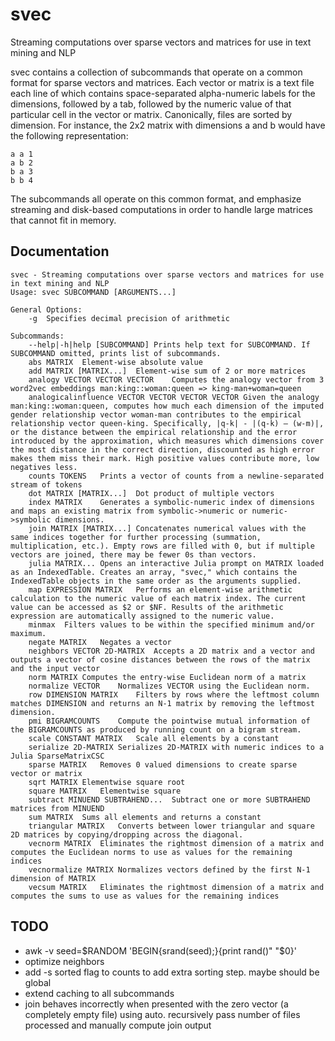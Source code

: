 # svec
Streaming computations over sparse vectors and matrices for use in text mining and NLP

svec contains a collection of subcommands that operate on a common format for sparse vectors and matrices. Each vector or matrix is a text file each line of which contains space-separated alpha-numeric labels for the dimensions, followed by a tab, followed by the numeric value of that particular cell in the vector or matrix. Canonically, files are sorted by dimension. For instance, the 2x2 matrix with dimensions a and b would have the following representation:

```
a a	1
a b	2
b a	3
b b	4
```

The subcommands all operate on this common format, and emphasize streaming and disk-based computations in order to handle large matrices that cannot fit in memory.

## Documentation
```
svec - Streaming computations over sparse vectors and matrices for use in text mining and NLP
Usage: svec SUBCOMMAND [ARGUMENTS...]

General Options:
	-g	Specifies decimal precision of arithmetic

Subcommands:
	--help|-h|help [SUBCOMMAND]	Prints help text for SUBCOMMAND. If SUBCOMMAND omitted, prints list of subcommands.
	abs MATRIX	Element-wise absolute value
	add MATRIX [MATRIX...]	Element-wise sum of 2 or more matrices
	analogy VECTOR VECTOR VECTOR	Computes the analogy vector from 3 word2vec embeddings man:king::woman:queen => king-man+woman=queen
	analogicalinfluence VECTOR VECTOR VECTOR VECTOR	Given the analogy man:king::woman:queen, computes how much each dimension of the imputed gender relationship vector woman-man contributes to the empirical relationship vector queen-king. Specifically, |q-k| - |(q-k) – (w-m)|, or the distance between the empirical relationship and the error introduced by the approximation, which measures which dimensions cover the most distance in the correct direction, discounted as high error makes them miss their mark. High positive values contribute more, low negatives less.
	counts TOKENS	Prints a vector of counts from a newline-separated stream of tokens
	dot MATRIX [MATRIX...]	Dot product of multiple vectors
	index MATRIX	Generates a symbolic-numeric index of dimensions and maps an existing matrix from symbolic->numeric or numeric->symbolic dimensions. 
	join MATRIX [MATRIX...]	Concatenates numerical values with the same indices together for further processing (summation, multiplication, etc.). Empty rows are filled with 0, but if multiple vectors are joined, there may be fewer 0s than vectors.
	julia MATRIX...	Opens an interactive Julia prompt on MATRIX loaded as an IndexedTable. Creates an array, "svec," which contains the IndexedTable objects in the same order as the arguments supplied.
	map EXPRESSION MATRIX	Performs an element-wise arithmetic calculation to the numeric value of each matrix index. The current value can be accessed as $2 or $NF. Results of the arithmetic expression are automatically assigned to the numeric value.
	minmax 	Filters values to be within the specified minimum and/or maximum.
	negate MATRIX	Negates a vector
	neighbors VECTOR 2D-MATRIX	Accepts a 2D matrix and a vector and outputs a vector of cosine distances between the rows of the matrix and the input vector
	norm MATRIX	Computes the entry-wise Euclidean norm of a matrix
	normalize VECTOR	Normalizes VECTOR using the Euclidean norm.
	row DIMENSION MATRIX	Filters by rows where the leftmost column matches DIMENSION and returns an N-1 matrix by removing the leftmost dimension.
	pmi BIGRAMCOUNTS	Compute the pointwise mutual information of the BIGRAMCOUNTS as produced by running count on a bigram stream.
	scale CONSTANT MATRIX	Scale all elements by a constant
	serialize 2D-MATRIX	Serializes 2D-MATRIX with numeric indices to a Julia SparseMatrixCSC
	sparse MATRIX	Removes 0 valued dimensions to create sparse vector or matrix
	sqrt MATRIX	Elementwise square root
	square MATRIX	Elementwise square
	subtract MINUEND SUBTRAHEND...	Subtract one or more SUBTRAHEND matrices from MINUEND
	sum MATRIX	Sums all elements and returns a constant
	triangular MATRIX	Converts between lower triangular and square 2D matrices by copying/dropping across the diagonal.
	vecnorm MATRIX	Eliminates the rightmost dimension of a matrix and computes the Euclidean norms to use as values for the remaining indices
	vecnormalize MATRIX	Normalizes vectors defined by the first N-1 dimension of MATRIX
	vecsum MATRIX	Eliminates the rightmost dimension of a matrix and computes the sums to use as values for the remaining indices
```
## TODO
- awk -v seed=$RANDOM 'BEGIN{srand(seed);}{print rand()" "$0}' 
- optimize neighbors
- add -s sorted flag to counts to add extra sorting step. maybe should be global
- extend caching to all subcommands
- join behaves incorrectly when presented with the zero vector (a completely empty file) using auto. recursively pass number of files processed and manually compute join output
